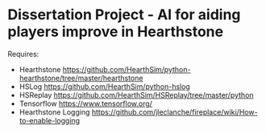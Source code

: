 # Dissertation Project - AI for aiding players improve in Hearthstone

Requires:
 - Hearthstone https://github.com/HearthSim/python-hearthstone/tree/master/hearthstone
 - HSLog https://github.com/HearthSim/python-hslog
 - HSReplay https://github.com/HearthSim/HSReplay/tree/master/python
 - Tensorflow https://www.tensorflow.org/
 - Hearthstone Logging https://github.com/jleclanche/fireplace/wiki/How-to-enable-logging
